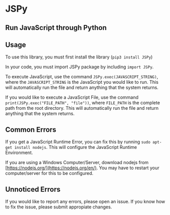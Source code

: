 # JSPy

## Run JavaScript through Python

## Usage

To use this library, you must first install the library (`pip3 install JSPy`)

In your code, you must import JSPy package by including `import JSPy`.

To execute JavaScript, use the command `JSPy.exec(JAVASCRIPT_STRING)`, where the `JAVASCRIPT_STRING` is the JavaScript you would like to run. This will automatically run the file and return anything that the system returns.

If you would like to execute a JavaScript File, use the command `print(JSPy.exec("FILE_PATH", "file"))`, where `FILE_PATH` is the complete path from the root directory. This will automatically run the file and return anything that the system returns.

## Common Errors

If you get a JavaScript Runtime Error, you can fix this by running `sudo apt-get install nodejs`. This will configure the JavaScript Runtime Environment.

If you are using a Windows Computer/Server, download nodejs from [https://nodejs.org/](https://nodejs.org/en/). You may have to restart your computer/server for this to be configured.

## Unnoticed Errors

If you would like to report any errors, please open an issue. If you know how to fix the issue, please submit appropiate changes.
